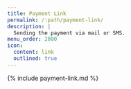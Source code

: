 ```yaml
---
title: Payment Link
permalink: /:path/payment-link/
description: |
  Sending the payment via mail or SMS.
menu_order: 2800
icon:
  content: link
  outlined: true
---
```


{% include payment-link.md %}

